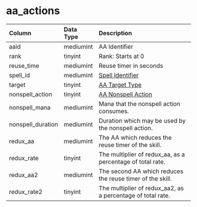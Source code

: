 # aa\_actions

| Column | Data Type | Description |
| :--- | :--- | :--- |
| aaid | mediumint | AA Identifier |
| rank | tinyint | Rank: Starts at 0 |
| reuse\_time | mediumint | Reuse timer in seconds |
| spell\_id | mediumint | [Spell Identifier](../../../schema/categories/spells/spells_new.md) |
| target | tinyint | [AA Target Type](../../../../categories/aas/aa-target-types) |
| nonspell\_action | tinyint | [AA Nonspell Action](../../../../categories/aas/aa-nonspell-actions) |
| nonspell\_mana | mediumint | Mana that the nonspell action consumes. |
| nonspell\_duration | mediumint | Duration which may be used by the nonspell action. |
| redux\_aa | mediumint | The AA which reduces the reuse timer of the skill. |
| redux\_rate | tinyint | The multiplier of redux\_aa, as a percentage of total rate. |
| redux\_aa2 | mediumint | The second AA which reduces the reuse timer of the skill. |
| redux\_rate2 | tinyint | The multiplier of redux\_aa2, as a percentage of total rate. |

